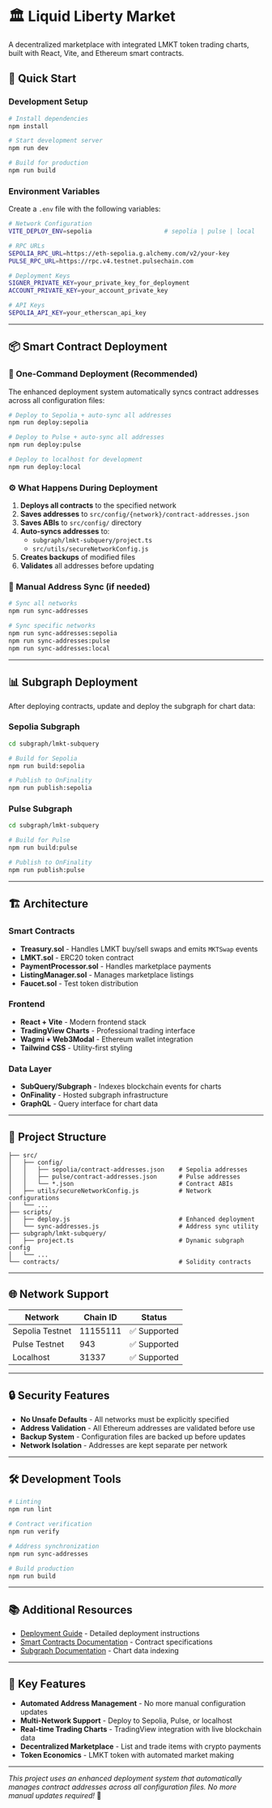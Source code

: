 # 🏛️ Liquid Liberty Market

A decentralized marketplace with integrated LMKT token trading charts, built with React, Vite, and Ethereum smart contracts.

## 🚀 Quick Start

### Development Setup

```bash
# Install dependencies
npm install

# Start development server
npm run dev

# Build for production
npm run build
```

### Environment Variables

Create a `.env` file with the following variables:

```bash
# Network Configuration
VITE_DEPLOY_ENV=sepolia                    # sepolia | pulse | local

# RPC URLs
SEPOLIA_RPC_URL=https://eth-sepolia.g.alchemy.com/v2/your-key
PULSE_RPC_URL=https://rpc.v4.testnet.pulsechain.com

# Deployment Keys
SIGNER_PRIVATE_KEY=your_private_key_for_deployment
ACCOUNT_PRIVATE_KEY=your_account_private_key

# API Keys
SEPOLIA_API_KEY=your_etherscan_api_key
```

---

## 📦 Smart Contract Deployment

### 🎯 One-Command Deployment (Recommended)

The enhanced deployment system automatically syncs contract addresses across all configuration files:

```bash
# Deploy to Sepolia + auto-sync all addresses
npm run deploy:sepolia

# Deploy to Pulse + auto-sync all addresses
npm run deploy:pulse

# Deploy to localhost for development
npm run deploy:local
```

### ⚙️ What Happens During Deployment

1. **Deploys all contracts** to the specified network
2. **Saves addresses** to `src/config/{network}/contract-addresses.json`
3. **Saves ABIs** to `src/config/` directory
4. **Auto-syncs addresses** to:
   - `subgraph/lmkt-subquery/project.ts`
   - `src/utils/secureNetworkConfig.js`
5. **Creates backups** of modified files
6. **Validates** all addresses before updating

### 🔧 Manual Address Sync (if needed)

```bash
# Sync all networks
npm run sync-addresses

# Sync specific networks
npm run sync-addresses:sepolia
npm run sync-addresses:pulse
npm run sync-addresses:local
```

---

## 📊 Subgraph Deployment

After deploying contracts, update and deploy the subgraph for chart data:

### Sepolia Subgraph

```bash
cd subgraph/lmkt-subquery

# Build for Sepolia
npm run build:sepolia

# Publish to OnFinality
npm run publish:sepolia
```

### Pulse Subgraph

```bash
cd subgraph/lmkt-subquery

# Build for Pulse
npm run build:pulse

# Publish to OnFinality
npm run publish:pulse
```

---

## 🏗️ Architecture

### Smart Contracts

- **Treasury.sol** - Handles LMKT buy/sell swaps and emits `MKTSwap` events
- **LMKT.sol** - ERC20 token contract
- **PaymentProcessor.sol** - Handles marketplace payments
- **ListingManager.sol** - Manages marketplace listings
- **Faucet.sol** - Test token distribution

### Frontend

- **React + Vite** - Modern frontend stack
- **TradingView Charts** - Professional trading interface
- **Wagmi + Web3Modal** - Ethereum wallet integration
- **Tailwind CSS** - Utility-first styling

### Data Layer

- **SubQuery/Subgraph** - Indexes blockchain events for charts
- **OnFinality** - Hosted subgraph infrastructure
- **GraphQL** - Query interface for chart data

---

## 📁 Project Structure

```
├── src/
│   ├── config/
│   │   ├── sepolia/contract-addresses.json    # Sepolia addresses
│   │   ├── pulse/contract-addresses.json      # Pulse addresses
│   │   └── *.json                             # Contract ABIs
│   ├── utils/secureNetworkConfig.js           # Network configurations
│   └── ...
├── scripts/
│   ├── deploy.js                              # Enhanced deployment
│   └── sync-addresses.js                      # Address sync utility
├── subgraph/lmkt-subquery/
│   ├── project.ts                             # Dynamic subgraph config
│   └── ...
└── contracts/                                 # Solidity contracts
```

---

## 🌐 Network Support

| Network | Chain ID | Status |
|---------|----------|--------|
| Sepolia Testnet | 11155111 | ✅ Supported |
| Pulse Testnet | 943 | ✅ Supported |
| Localhost | 31337 | ✅ Supported |

---

## 🔒 Security Features

- **No Unsafe Defaults** - All networks must be explicitly specified
- **Address Validation** - All Ethereum addresses are validated before use
- **Backup System** - Configuration files are backed up before updates
- **Network Isolation** - Addresses are kept separate per network

---

## 🛠️ Development Tools

```bash
# Linting
npm run lint

# Contract verification
npm run verify

# Address synchronization
npm run sync-addresses

# Build production
npm run build
```

---

## 📚 Additional Resources

- [Deployment Guide](./LMKT-deployment-guide.md) - Detailed deployment instructions
- [Smart Contracts Documentation](./contracts/) - Contract specifications
- [Subgraph Documentation](./subgraph/) - Chart data indexing

---

## 🎯 Key Features

- **Automated Address Management** - No more manual configuration updates
- **Multi-Network Support** - Deploy to Sepolia, Pulse, or localhost
- **Real-time Trading Charts** - TradingView integration with live blockchain data
- **Decentralized Marketplace** - List and trade items with crypto payments
- **Token Economics** - LMKT token with automated market making

---

*This project uses an enhanced deployment system that automatically manages contract addresses across all configuration files. No more manual updates required!* 🎉